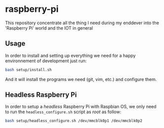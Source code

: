 # raspberry-pi

This repository concentrate all the thing I need during my enddever into the 'Raspberry Pi' world and the IOT in general 

## Usage

In order to install and setting up everything we need for a happy environnement of development just run:

```bash
bash setup/install.sh
```

And it will install the programs we need (git, vim, etc.) and configure them.

## Headless Raspberry Pi

In order to setup a *headless* Raspberry Pi with Raspbian OS, we only need to run the `headless_configure.sh` script as *root* as follow:
```bash
bash setup/headless_configure.sh /dev/mmcblk0p1 /dev/mmcblk0p2
```
